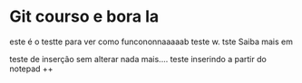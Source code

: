 # Git courso e bora la

este é o testte para ver como funcononnaaaaab
teste w.
tste
Saiba mais em



teste de inserção sem alterar nada mais....
teste inserindo a partir do notepad ++
